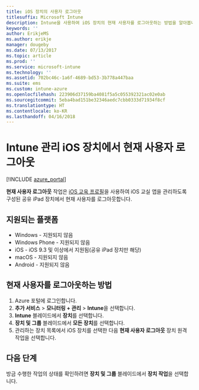 ```yaml
---
title: iOS 장치의 사용자 로그아웃
titlesuffix: Microsoft Intune
description: Intune을 사용하여 iOS 장치의 현재 사용자를 로그아웃하는 방법을 알아봅니다."
keywords: ''
author: ErikjeMS
ms.author: erikje
manager: dougeby
ms.date: 07/13/2017
ms.topic: article
ms.prod: ''
ms.service: microsoft-intune
ms.technology: ''
ms.assetid: 702bc46c-1a6f-4689-bd53-3b778a447baa
ms.suite: ems
ms.custom: intune-azure
ms.openlocfilehash: 223906d37159ba4081f5a5c055392321ac02e0ab
ms.sourcegitcommit: 5eba4bad151be32346aedc7cbb0333d71934f8cf
ms.translationtype: HT
ms.contentlocale: ko-KR
ms.lasthandoff: 04/16/2018
---
```

# <a name="logout-the-current-user-on-intune-managed-ios-devices"></a>Intune 관리 iOS 장치에서 현재 사용자 로그아웃


[!INCLUDE [azure_portal](./includes/azure_portal.md)]

**현재 사용자 로그아웃** 작업은 [iOS 교육 프로필](education-settings-configure-ios.md)을 사용하여 iOS 교실 앱을 관리하도록 구성된 공유 iPad 장치에서 현재 사용자를 로그아웃합니다. 

## <a name="supported-platforms"></a>지원되는 플랫폼

- Windows - 지원되지 않음
- Windows Phone - 지원되지 않음
- iOS - iOS 9.3 및 이상에서 지원됨(공유 iPad 장치만 해당)
- macOS - 지원되지 않음
- Android - 지원되지 않음

## <a name="how-to-logout-the-current-user"></a>현재 사용자를 로그아웃하는 방법

1.  Azure 포털에 로그인합니다.
2.  **추가 서비스** > **모니터링 + 관리** > **Intune**을 선택합니다.
3.  **Intune** 블레이드에서 **장치**를 선택합니다.
4.  **장치 및 그룹** 블레이드에서 **모든 장치**를 선택합니다.
5.  관리하는 장치 목록에서 iOS 장치를 선택한 다음 **현재 사용자 로그아웃** 장치 원격 작업을 선택합니다.

## <a name="next-steps"></a>다음 단계

방금 수행한 작업의 상태를 확인하려면 **장치 및 그룹** 블레이드에서 **장치 작업**을 선택합니다.
